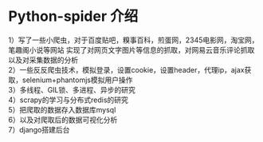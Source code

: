 # Python-spider 介绍
1）写了一些小爬虫，对于百度贴吧，糗事百科，煎蛋网，2345电影网，淘宝网，笔趣阁小说等网站 实现了对网页文字图片等信息的抓取，对网易云音乐评论抓取以及对采集数据的分析<br>
2）一些反反爬虫技术，模拟登录，设置cookie，设置header，代理ip，ajax获取，selenium+phantomjs模拟用户操作<br> 
3）多线程、GIL锁、多进程、异步的研究<br> 
4）scrapy的学习与分布式redis的研究<br> 
5）把爬取的数据存入数据库mysql<br> 
6）以及对爬取后的数据可视化分析<br> 
7）django搭建后台<br> 
<br> 


